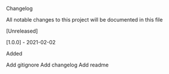 Changelog

All notable changes to this project will be documented in this file

[Unreleased]

[1.0.0] - 2021-02-02

Added

Add gitignore
Add changelog
Add readme